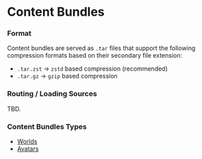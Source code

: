 # Content Bundles

### Format

Content bundles are served as `.tar` files that support the following compression formats based on their secondary file extension:

- `.tar.zst` -> `zstd` based compression (recommended)
- `.tar.gz` -> `gzip` based compression

### Routing / Loading Sources

TBD.

### Content Bundles Types

- [Worlds](./WORLDS.md)
- [Avatars](./AVATARS.md)
